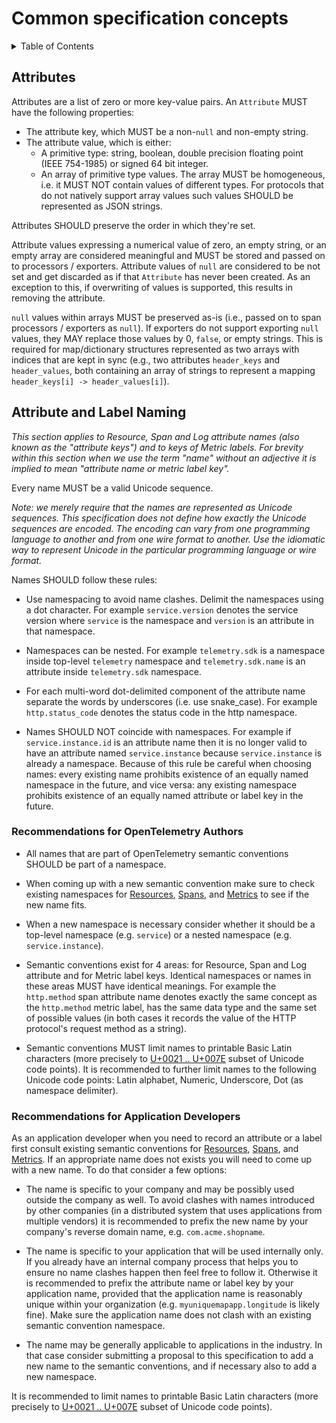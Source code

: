 # Common specification concepts

<details>
<summary>
Table of Contents
</summary>

- [Attributes](#attributes)
  - [Attribute and Label Naming](#attribute-and-label-naming)
</details>

## Attributes

Attributes are a list of zero or more key-value pairs. An `Attribute` MUST have the following properties:

- The attribute key, which MUST be a non-`null` and non-empty string.
- The attribute value, which is either:
  - A primitive type: string, boolean, double precision floating point (IEEE 754-1985) or signed 64 bit integer.
  - An array of primitive type values. The array MUST be homogeneous,
    i.e. it MUST NOT contain values of different types. For protocols that do
    not natively support array values such values SHOULD be represented as JSON strings.

Attributes SHOULD preserve the order in which they're set.

Attribute values expressing a numerical value of zero, an empty string, or an
empty array are considered meaningful and MUST be stored and passed on to
processors / exporters. Attribute values of `null` are considered to be not set
and get discarded as if that `Attribute` has never been created.
As an exception to this, if overwriting of values is supported, this results in
removing the attribute.

`null` values within arrays MUST be preserved as-is (i.e., passed on to span
processors / exporters as `null`). If exporters do not support exporting `null`
values, they MAY replace those values by 0, `false`, or empty strings.
This is required for map/dictionary structures represented as two arrays with
indices that are kept in sync (e.g., two attributes `header_keys` and `header_values`,
both containing an array of strings to represent a mapping
`header_keys[i] -> header_values[i]`).

## Attribute and Label Naming

_This section applies to Resource, Span and Log attribute names (also known as
the "attribute keys") and to keys of Metric labels. For brevity within this
section when we use the term "name" without an adjective it is implied to mean
"attribute name or metric label key"._

Every name MUST be a valid Unicode sequence.

_Note: we merely require that the names are represented as Unicode sequences.
This specification does not define how exactly the Unicode sequences are
encoded. The encoding can vary from one programming language to another and from
one wire format to another. Use the idiomatic way to represent Unicode in the
particular programming language or wire format._

Names SHOULD follow these rules:

- Use namespacing to avoid name clashes. Delimit the namespaces using a dot
  character. For example `service.version` denotes the service version where
  `service` is the namespace and `version` is an attribute in that namespace.

- Namespaces can be nested. For example `telemetry.sdk` is a namespace inside
  top-level `telemetry` namespace and `telemetry.sdk.name` is an attribute
  inside `telemetry.sdk` namespace.

- For each multi-word dot-delimited component of the attribute name separate the
  words by underscores (i.e. use snake_case). For example `http.status_code`
  denotes the status code in the http namespace.

- Names SHOULD NOT coincide with namespaces. For example if
  `service.instance.id` is an attribute name then it is no longer valid to have
  an attribute named `service.instance` because `service.instance` is already a
  namespace. Because of this rule be careful when choosing names: every existing
  name prohibits existence of an equally named namespace in the future, and vice
  versa: any existing namespace prohibits existence of an equally named
  attribute or label key in the future.

### Recommendations for OpenTelemetry Authors

- All names that are part of OpenTelemetry semantic conventions SHOULD be part
  of a namespace.

- When coming up with a new semantic convention make sure to check existing
  namespaces for
  [Resources](https://github.com/open-telemetry/opentelemetry-specification/tree/master/specification/resource/semantic_conventions),
  [Spans](https://github.com/open-telemetry/opentelemetry-specification/tree/master/specification/trace/semantic_conventions),
  and
  [Metrics](https://github.com/open-telemetry/opentelemetry-specification/tree/master/specification/metrics/semantic_conventions)
  to see if the new name fits.

- When a new namespace is necessary consider whether it should be a top-level
  namespace (e.g. `service`) or a nested namespace (e.g. `service.instance`).

- Semantic conventions exist for 4 areas: for Resource, Span and Log attribute
  and for Metric label keys. Identical namespaces or names in these areas MUST
  have identical meanings. For example the `http.method` span attribute name
  denotes exactly the same concept as the `http.method` metric label, has the
  same data type and the same set of possible values (in both cases it records
  the value of the HTTP protocol's request method as a string).

- Semantic conventions MUST limit names to printable Basic Latin characters
  (more precisely to
  [U+0021 .. U+007E](https://en.wikipedia.org/wiki/Basic_Latin_(Unicode_block)#Table_of_characters)
  subset of Unicode code points). It is recommended to further limit names to
  the following Unicode code points: Latin alphabet, Numeric, Underscore, Dot
  (as namespace delimiter).

### Recommendations for Application Developers

As an application developer when you need to record an attribute or a label
first consult existing semantic conventions for
[Resources](https://github.com/open-telemetry/opentelemetry-specification/tree/master/specification/resource/semantic_conventions),
[Spans](https://github.com/open-telemetry/opentelemetry-specification/tree/master/specification/trace/semantic_conventions),
and
[Metrics](https://github.com/open-telemetry/opentelemetry-specification/tree/master/specification/metrics/semantic_conventions).
If an appropriate name does not exists you will need to come up with a new name.
To do that consider a few options:

- The name is specific to your company and may be possibly used outside the
  company as well. To avoid clashes with names introduced by other companies (in
  a distributed system that uses applications from multiple vendors) it is
  recommended to prefix the new name by your company's reverse domain name, e.g.
  `com.acme.shopname`.

- The name is specific to your application that will be used internally only. If
  you already have an internal company process that helps you to ensure no name
  clashes happen then feel free to follow it. Otherwise it is recommended to
  prefix the attribute name or label key by your application name, provided that
  the application name is reasonably unique within your organization (e.g.
  `myuniquemapapp.longitude` is likely fine). Make sure the application name
  does not clash with an existing semantic convention namespace.

- The name may be generally applicable to applications in the industry. In that
  case consider submitting a proposal to this specification to add a new name to
  the semantic conventions, and if necessary also to add a new namespace.

It is recommended to limit names to printable Basic Latin characters
(more precisely to
[U+0021 .. U+007E](https://en.wikipedia.org/wiki/Basic_Latin_(Unicode_block)#Table_of_characters)
subset of Unicode code points).

